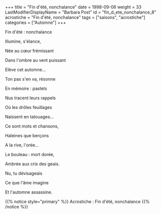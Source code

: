 +++
title = "Fin d'été, nonchalance"
date = 1998-09-06
weight = 33
LastModifierDisplayName = "Barbara Post"
id = "fin_d_ete_nonchalance_8"
acrostiche = "Fin d'été, nonchalance"
tags = ["saisons", "acrostiche"]
categories = ["Automne"]
+++

Fin d'été : nonchalance

Illumine, s'élance,

Née au cœur frémissant

Dans l'ombre au vent puissant

Elève cet automne...

Ton pas s'en va, résonne

En mémoire : pastels

Nus tracent leurs rappels

Où les drôles feuillages

Naissent en tatouages...

Ce sont mots et chansons,

Haleines que berçons

A la rive, l'orée...

Le bouleau : mort dorée,

Ambrée aux cris des geais.

Nu, tu dévisageais

Ce que l'âme imagine

Et l'automne assassine.

{{% notice style="primary" %}}
Acrostiche : Fin d'été, nonchalance
{{% /notice %}}
